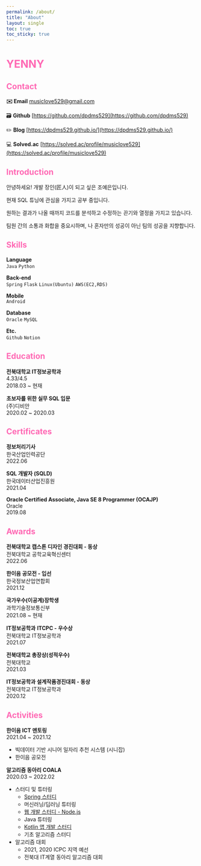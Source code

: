 ```yaml
---
permalink: /about/
title: "About"
layout: single
toc: true
toc_sticky: true
---
```


# <span style="color:hotpink">YENNY</span>

## <span style="color:hotpink">Contact</span>

**✉️ Email**  [musiclove529@gmail.com](mailto:musiclove529@gmail.com)

🗃️ **Github**  [https://github.com/dpdms529](https://github.com/dpdms529)

✏️ **Blog**  [https://dpdms529.github.io/](https://dpdms529.github.io/)

💻 **Solved.ac**  [https://solved.ac/profile/musiclove529](https://solved.ac/profile/musiclove529)


## <span style="color:hotpink">Introduction</span>

안녕하세요! 개발 장인(匠人)이 되고 싶은 조예은입니다.

현재 SQL 튜닝에 관심을 가지고 공부 중입니다.

원하는 결과가 나올 때까지 코드를 분석하고 수정하는 끈기와 열정을 가지고 있습니다.

팀원 간의 소통과 화합을 중요시하며, 나 혼자만의 성공이 아닌 팀의 성공을 지향합니다.


## <span style="color:hotpink">Skills</span>

**Language**<br>
`Java` `Python`

**Back-end**<br>
`Spring` `Flask` `Linux(Ubuntu)` `AWS(EC2,RDS)`

**Mobile**<br>
`Android`

**Database**<br>
`Oracle` `MySQL` 

**Etc.**<br>
`Github` `Notion`


## <span style="color:hotpink">Education</span>

**전북대학교 IT정보공학과**<br>
4.33/4.5<br>
2018.03 ~ 현재

**초보자를 위한 실무 SQL 입문**<br>
(주)디비안<br>
2020.02 ~ 2020.03


## <span style="color:hotpink">Certificates</span>

**정보처리기사**<br>
한국산업인력공단<br>
2022.06

**SQL 개발자 (SQLD)**<br>
한국데이터산업진흥원<br>
2021.04

**Oracle Certified Associate, Java SE 8 Programmer (OCAJP)**<br>
Oracle<br>
2019.08


## <span style="color:hotpink">Awards</span>

**전북대학교 캡스톤 디자인 경진대회 - 동상**<br>
전북대학교 공학교육혁신센터<br>
2022.06

**한이음 공모전 - 입선**<br>
한국정보산업연합회<br>
2021.12

**국가우수(이공계)장학생**<br>
과학기술정보통신부<br>
2021.08 ~ 현재

**IT정보공학과** **ITCPC - 우수상**<br>
전북대학교 IT정보공학과<br>
2021.07

**전북대학교 총장상(성적우수)**<br>
전북대학교<br>
2021.03

**IT정보공학과 설계작품경진대회 - 동상**<br>
전북대학교 IT정보공학과<br>
2020.12


## <span style="color:hotpink">Activities</span>

**한이음 ICT 멘토링**<br>
2021.04 ~ 2021.12
- 빅데이터 기반 시니어 일자리 추천 시스템 (시니잡)
- 한이음 공모전

**알고리즘 동아리 COALA**<br>
2020.03 ~ 2022.02
- 스터디 및 튜터링
    - [Spring 스터디](https://github.com/dpdms529/Coala_Spring_Study)
    - 머신러닝/딥러닝 튜터링
    - [웹 개발 스터디 - Node.js](https://github.com/dpdms529/IT_TIME)
    - Java 튜터링
    - [Kotlin 앱 개발 스터디](https://github.com/dpdms529/PLAY_APP)
    - 기초 알고리즘 스터디
- 알고리즘 대회
    - 2021, 2020 ICPC 지역 예선
    - 전북대 IT계열 동아리 알고리즘 대회

